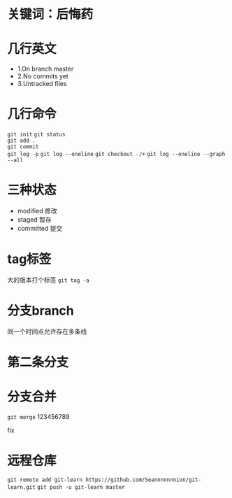 # 关键词：后悔药

# 几行英文
- 1.On branch master
- 2.No commits yet
- 3.Untracked files

# 几行命令
`git init` 
`git status`  
`git add .`  
`git commit`  
`git log -p`
`git log --oneline`
`git checkout -/+`
`git log --oneline --graph --all`

# 三种状态
- modified 修改
- staged 暂存
- committed 提交

# tag标签 
大的版本打个标签
`git tag -a`

# 分支branch
同一个时间点允许存在多条线


# 第二条分支

# 分支合并
`git merge`
123456789

fix
# 远程仓库
`git remote add git-learn https://github.com/Seannnnnnnion/git-learn.git`
`git push -u git-learn master`
